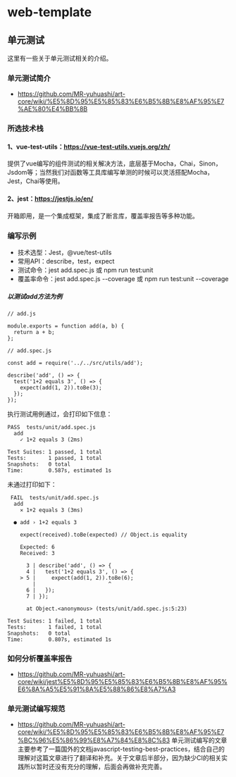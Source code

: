 # web-template

## 单元测试
这里有一些关于单元测试相关的介绍。

### 单元测试简介
* https://github.com/MR-yuhuashi/art-core/wiki/%E5%8D%95%E5%85%83%E6%B5%8B%E8%AF%95%E7%AE%80%E4%BB%8B

### 所选技术栈
#### 1、vue-test-utils：https://vue-test-utils.vuejs.org/zh/
提供了vue编写的组件测试的相关解决方法，底层基于Mocha，Chai，Sinon，Jsdom等；当然我们对函数等工具库编写单测的时候可以灵活搭配Mocha，Jest，Chai等使用。
#### 2、jest：https://jestjs.io/en/
开箱即用，是一个集成框架，集成了断言库，覆盖率报告等多种功能。

### 编写示例
* 技术选型：Jest，@vue/test-utils
* 常用API：describe，test，expect
* 测试命令：jest add.spec.js 或 npm run test:unit
* 覆盖率命令：jest add.spec.js --coverage 或 npm run test:unit --coverage
##### 以测试add方法为例
```
// add.js

module.exports = function add(a, b) {
  return a + b;
};

```
```
// add.spec.js

const add = require('../../src/utils/add');

describe('add', () => {
  test('1+2 equals 3', () => {
    expect(add(1, 2)).toBe(3);
  });
});

```
执行测试用例通过，会打印如下信息：
```
PASS  tests/unit/add.spec.js
  add
    ✓ 1+2 equals 3 (2ms)

Test Suites: 1 passed, 1 total
Tests:       1 passed, 1 total
Snapshots:   0 total
Time:        0.587s, estimated 1s
```
未通过打印如下：
```
 FAIL  tests/unit/add.spec.js
  add
    ✕ 1+2 equals 3 (3ms)

  ● add › 1+2 equals 3

    expect(received).toBe(expected) // Object.is equality

    Expected: 6
    Received: 3

      3 | describe('add', () => {
      4 |   test('1+2 equals 3', () => {
    > 5 |     expect(add(1, 2)).toBe(6);
        |                       ^
      6 |   });
      7 | });

      at Object.<anonymous> (tests/unit/add.spec.js:5:23)

Test Suites: 1 failed, 1 total
Tests:       1 failed, 1 total
Snapshots:   0 total
Time:        0.807s, estimated 1s
```

### 如何分析覆盖率报告
* https://github.com/MR-yuhuashi/art-core/wiki/jest%E5%8D%95%E5%85%83%E6%B5%8B%E8%AF%95%E6%8A%A5%E5%91%8A%E5%88%86%E8%A7%A3

### 单元测试编写规范
* https://github.com/MR-yuhuashi/art-core/wiki/%E5%8D%95%E5%85%83%E6%B5%8B%E8%AF%95%E7%BC%96%E5%86%99%E8%A7%84%E8%8C%83
单元测试编写的文章主要参考了一篇国外的文档javascript-testing-best-practices，结合自己的理解对这篇文章进行了翻译和补充。关于文章后半部分，因为缺少CI的相关实践所以暂时还没有充分的理解，后面会再做补充完善。
